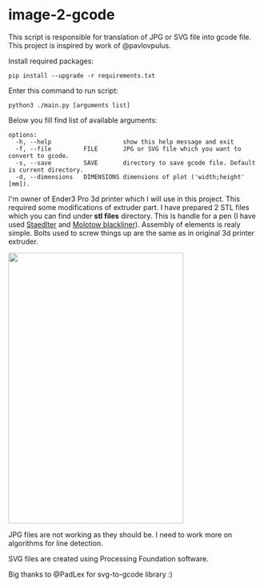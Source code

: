 # image-2-gcode
This script is responsible for translation of JPG or SVG file into gcode file. This project is inspired by work of @pavlovpulus.

Install required packages:
```
pip install --upgrade -r requirements.txt
```

Enter this command to run script:
```
python3 ./main.py [arguments list]
```

Below you fill find list of available arguments:
```
options:
  -h, --help                    show this help message and exit
  -f, --file         FILE       JPG or SVG file which you want to convert to gcode.
  -s, --save         SAVE       directory to save gcode file. Default is current directory.
  -d, --dimensions   DIMENSIONS dimensions of plot ('width;height' [mm]).
```

I'm owner of Ender3 Pro 3d printer which I will use in this project. This required some modifications of extruder part.
I have prepared 2 STL files which you can find under **stl files** directory. This is handle for a pen (I have used [Staedlter](https://www.amazon.com/STAEDTLER-LUMOCOLOR-PERM-BLACK-317-9/dp/B00211XD0A/ref=sr_1_41?crid=2PESK4SWYF090&keywords=staedtler+lumocolor&qid=1686762641&sprefix=staedtler+lumocolo%2Caps%2C190&sr=8-41) and [Molotow blackliner](https://shop.molotow.com/en/waterproof-fineliner-sets-blackliner.html)).
Assembly of elements is realy simple. Bolts used to screw things up are the same as in original 3d printer extruder.

<img src="https://github.com/RomanczykMichal/image-2-gcode/assets/80456075/60a76202-350d-48ea-bb02-4d6cc934bf1b" data-canonical-src="https://github.com/RomanczykMichal/image-2-gcode/assets/80456075/60a76202-350d-48ea-bb02-4d6cc934bf1b" width="350" height="540" />


JPG files are not working as they should be. I need to work more on algorithms for line detection.

SVG files are created using Processing Foundation software. 

Big thanks to @PadLex for svg-to-gcode library :)
